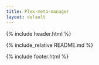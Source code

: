 ```yaml
---
title: Plex-meta-manager
layout: default
---
```


{% include header.html %}

{% include_relative README.md %}

{% include footer.html %}
